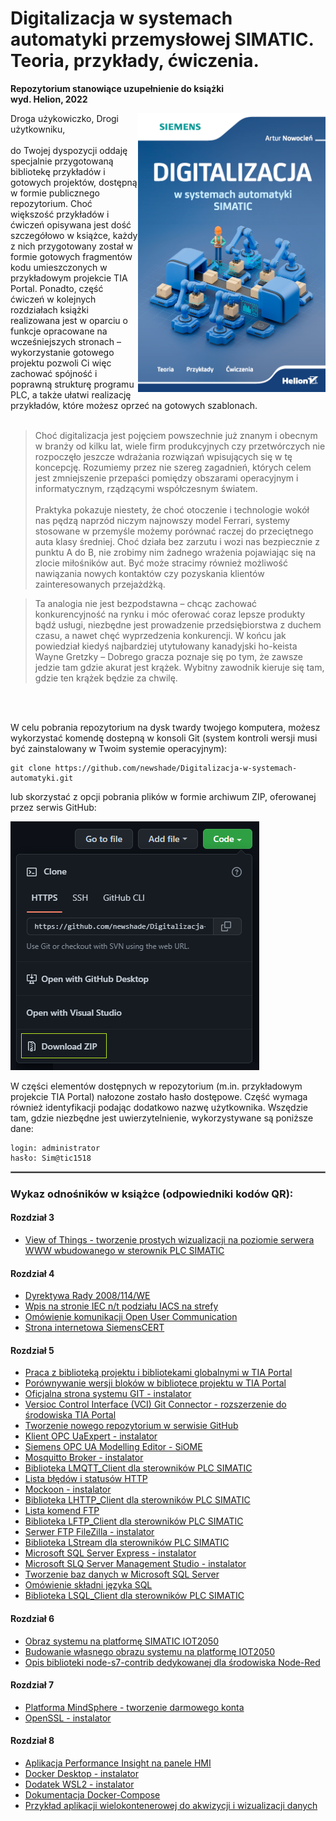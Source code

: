 # Digitalizacja w systemach automatyki przemysłowej SIMATIC. Teoria, przykłady, ćwiczenia.
**Repozytorium stanowiące uzupełnienie do książki**<br />
**wyd. Helion, 2022**

<img align="right" width="300px" src="/Images/DigiBook_Cover.png">

Droga użykowiczko, Drogi użytkowniku,
<br /><br />
do Twojej dyspozycji oddaję specjalnie przygotowaną bibliotekę przykładów i gotowych projektów, dostępną w formie publicznego repozytorium. Choć większość przykładów i ćwiczeń opisywana jest dość szczegółowo w książce, każdy z nich przygotowany został w formie gotowych fragmentów kodu umieszczonych w przykładowym projekcie TIA Portal. Ponadto, część ćwiczeń w kolejnych rozdziałach książki realizowana jest w oparciu o funkcje opracowane na wcześniejszych stronach – wykorzystanie gotowego projektu pozwoli Ci więc zachować spójność i poprawną strukturę programu PLC, a także ułatwi realizację przykładów, które możesz oprzeć na gotowych szablonach.
<br /><br />

> Choć digitalizacja jest pojęciem powszechnie już znanym i obecnym w branży od kilku lat, wiele firm produkcyjnych czy przetwórczych nie rozpoczęło jeszcze wdrażania rozwiązań wpisujących się w tę koncepcję. Rozumiemy przez nie szereg zagadnień, których celem jest zmniejszenie przepaści pomiędzy obszarami operacyjnym i informatycznym, rządzącymi współczesnym światem.
<br /><br />
Praktyka pokazuje niestety, że choć otoczenie i technologie wokół nas pędzą naprzód niczym najnowszy model Ferrari, systemy stosowane w przemyśle możemy porównać raczej do przeciętnego auta klasy średniej. Choć działa bez zarzutu i wozi nas bezpiecznie z punktu A do B, nie zrobimy nim żadnego wrażenia pojawiając się na zlocie miłośników aut. Być może stracimy również możliwość nawiązania nowych kontaktów czy pozyskania klientów zainteresowanych przejażdżką.

> Ta analogia nie jest bezpodstawna – chcąc zachować konkurencyjność na rynku i móc oferować coraz lepsze produkty bądź usługi, niezbędne jest prowadzenie przedsiębiorstwa z duchem czasu, a nawet chęć wyprzedzenia konkurencji. W końcu jak powiedział kiedyś najbardziej utytułowany kanadyjski ho-keista Wayne Gretzky – Dobrego gracza poznaje się po tym, że zawsze jedzie tam gdzie akurat jest krążek. Wybitny zawodnik kieruje się tam, gdzie ten krążek będzie za chwilę.

<br /><br />

W celu pobrania repozytorium na dysk twardy twojego komputera, możesz wykorzystać komendę dostepną w konsoli Git (system kontroli wersji musi być zainstalowany w Twoim systemie operacyjnym):
```
git clone https://github.com/newshade/Digitalizacja-w-systemach-automatyki.git
```
lub skorzystać z opcji pobrania plików w formie archiwum ZIP, oferowanej przez serwis GitHub:

![Pobieranie repozytorium za pomocą opcji Download ZIP](/Images/download_repo.png)

W części elementów dostępnych w repozytorium (m.in. przykładowym projekcie TIA Portal) nałozone zostało hasło dostępowe. Część wymaga również identyfikacji podając dodatkowo nazwę użytkownika. Wszędzie tam, gdzie niezbędne jest uwierzytelnienie, wykorzystywane są poniższe dane:
```
login: administrator
hasło: Sim@tic1518
```

<hr style="border:1px solid gray">

### Wykaz odnośników w książce (odpowiedniki kodów QR):

#### Rozdział 3
- [View of Things - tworzenie prostych wizualizacji na poziomie serwera WWW wbudowanego w sterownik PLC SIMATIC](https://support.industry.siemens.com/cs/pl/en/view/109803395)

#### Rozdział 4
- [Dyrektywa Rady 2008/114/WE](http://data.europa.eu/eli/dir/2008/114/oj)
- [Wpis na stronie IEC n/t podziału IACS na strefy](https://gca.isa.org/blog/how-to-define-zones-and-conduits)
- [Omówienie komunikacji Open User Communication](https://support.industry.siemens.com/cs/ae/en/view/67196808)
- [Strona internetowa SiemensCERT](https://new.siemens.com/global/en/products/services/cert.html)

#### Rozdział 5
- [Praca z biblioteką projektu i bibliotekami globalnymi w TIA Portal](https://support.industry.siemens.com/cs/ww/en/view/109747503)
- [Porównywanie wersji bloków w bibliotece projektu w TIA Portal](https://support.industry.siemens.com/cs/ww/en/view/81748055)
- [Oficjalna strona systemu GIT - instalator](http://git-scm.com/downloads)
- [Versioc Control Interface (VCI) Git Connector - rozszerzenie do środowiska TIA Portal](https://support.industry.siemens.com/cs/ww/en/view/109773999)
- [Tworzenie nowego repozytorium w serwisie GitHub](https://docs.github.com/en/get-started/quickstart/create-a-repo)
- [Klient OPC UaExpert - instalator](https://www.unified-automation.com/products/development-tools/uaexpert.html)
- [Siemens OPC UA Modelling Editor - SiOME](https://support.industry.siemens.com/cs/ww/en/view/109755133)
- [Mosquitto Broker - instalator](https://mosquitto.org/download/)
- [Biblioteka LMQTT_Client dla sterowników PLC SIMATIC](https://support.industry.siemens.com/cs/ww/en/view/109780503)
- [Lista błędów i statusów HTTP](https://developer.mozilla.org/en-US/docs/Web/HTTP/Status)
- [Mockoon - instalator](https://mockoon.com/download/)
- [Biblioteka LHTTP_Client dla sterowników PLC SIMATIC](https://support.industry.siemens.com/cs/ww/en/view/109780503)
- [Lista komend FTP](https://en.wikipedia.org/wiki/List_of_FTP_commands)
- [Biblioteka LFTP_Client dla sterowników PLC SIMATIC](https://support.industry.siemens.com/cs/ww/en/view/109780503)
- [Serwer FTP FileZilla - instalator](https://filezilla-project.org/download.php?type=server)
- [Biblioteka LStream dla sterowników PLC SIMATIC](https://support.industry.siemens.com/cs/ww/en/view/109781165)
- [Microsoft SQL Server Express - instalator](https://www.microsoft.com/pl-pl/sql-server/sql-server-downloads)
- [Microsoft SLQ Server Management Studio - instalator](https://docs.microsoft.com/en-us/sql/ssms/download-sql-server-management-studio-ssms?redirectedfrom=MSDN&view=sql-server-ver16)
- [Tworzenie baz danych w Microsoft SQL Server](https://docs.microsoft.com/en-us/sql/relational-databases/databases/create-a-database?view=sql-server-ver16)
- [Omówienie składni języka SQL](https://www.w3schools.com/sql/default.asp)
- [Biblioteka LSQL_Client dla sterowników PLC SIMATIC](https://support.industry.siemens.com/cs/ww/en/view/109779336)

#### Rozdział 6
- [Obraz systemu na platformę SIMATIC IOT2050](https://support.industry.siemens.com/cs/ww/en/view/109741799)
- [Budowanie własnego obrazu systemu na platformę IOT2050](https://github.com/siemens/meta-iot2050)
- [Opis biblioteki node-s7-contrib dedykowanej dla środowiska Node-Red](https://flows.nodered.org/node/node-red-contrib-s7)

#### Rozdział 7
- [Platforma MindSphere - tworzenie darmowego konta](https://siemens.mindsphere.io/en/start)
- [OpenSSL - instalator](https://wiki.openssl.org/index.php/Binaries)

#### Rozdział 8
- [Aplikacja Performance Insight na panele HMI](https://support.industry.siemens.com/cs/ww/en/view/109780761)
- [Docker Desktop - instalator](https://docs.docker.com/desktop/windows/install/)
- [Dodatek WSL2 - instalator](https://docs.microsoft.com/pl-pl/windows/wsl/install-manual#step-4---download-the-linux-kernel-update-package)
- [Dokumentacja Docker-Compose](https://docs.docker.com/compose/compose-file/compose-file-v2/)
- [Przykład aplikacji wielokontenerowej do akwizycji i wizualizacji danych](https://github.com/newshade/DataAcquisition_Example)
